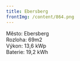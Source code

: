 ```yaml
---
title: Ebersberg
frontImg: /content/864.png
---
```

<!--StartFragment-->

Město: Ebersberg\
Rozloha: 69m2\
Výkon: 13,6 kWp\
Baterie: 19,2 kWh

<!--EndFragment-->